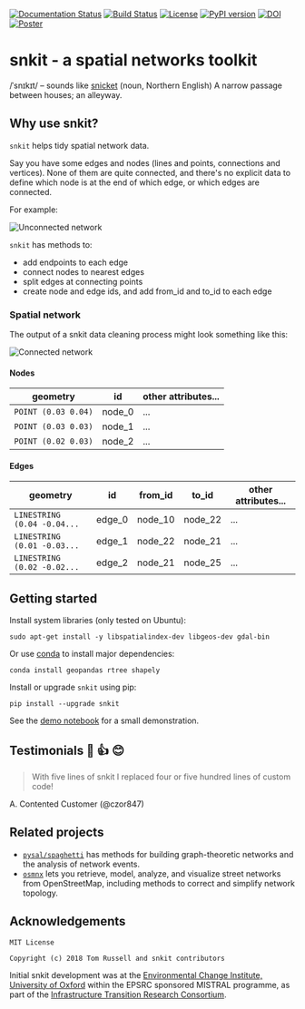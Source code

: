 [![Documentation Status](https://readthedocs.org/projects/snkit/badge/?version=latest)](https://snkit.readthedocs.io/en/latest/?badge=latest)
[![Build Status](https://travis-ci.com/tomalrussell/snkit.png?branch=master)](https://travis-ci.com/tomalrussell/snkit)
[![License](https://img.shields.io/pypi/l/snkit.svg)](https://opensource.org/licenses/MIT)
[![PyPI version](https://img.shields.io/pypi/v/snkit.svg)](https://pypi.org/project/snkit/)
[![DOI](https://zenodo.org/badge/129739785.svg)](https://doi.org/10.5281/zenodo.3269518)
[![Poster](https://img.shields.io/badge/poster-10.6084%2Fm9.figshare.11864826.v1-red)](https://doi.org/10.6084/m9.figshare.11864826.v1)
<!--
TODO: enable after publication
[![Conda Forge version](https://anaconda.org/conda-forge/snkit/badges/version.svg)](https://anaconda.org/conda-forge/snkit)
-->

# snkit - a spatial networks toolkit

/ˈsnɪkɪt/ – sounds like [snicket](https://en.oxforddictionaries.com/definition/snicket) (noun,
Northern English) A narrow passage between houses; an alleyway.


## Why use snkit?

`snkit` helps tidy spatial network data.

Say you have some edges and nodes (lines and points, connections and vertices). None of them
are quite connected, and there's no explicit data to define which node is at the end of which
edge, or which edges are connected.

For example:

![Unconnected network](docs/source/_static/unconnected-network.png)

`snkit` has methods to:
- add endpoints to each edge
- connect nodes to nearest edges
- split edges at connecting points
- create node and edge ids, and add from_id and to_id to each edge


### Spatial network

The output of a snkit data cleaning process might look something like this:

![Connected network](docs/source/_static/connected-network.png)


#### Nodes

geometry | id | other attributes...
---------|----|--
`POINT (0.03 0.04)` | node_0 | ...
`POINT (0.03 0.03)` | node_1 | ...
`POINT (0.02 0.03)` | node_2 | ...


#### Edges

geometry | id | from_id | to_id | other attributes...
---------|----|---------|-------| --
`LINESTRING (0.04 -0.04...` | edge_0 | node_10 | node_22 | ...
`LINESTRING (0.01 -0.03...` | edge_1 | node_22 | node_21 | ...
`LINESTRING (0.02 -0.02...` | edge_2 | node_21 | node_25 | ...


## Getting started

Install system libraries (only tested on Ubuntu):

    sudo apt-get install -y libspatialindex-dev libgeos-dev gdal-bin

Or use [conda](https://docs.conda.io/en/latest/miniconda.html) to install major dependencies:

    conda install geopandas rtree shapely

Install or upgrade `snkit` using pip:

    pip install --upgrade snkit

See the [demo
notebook](https://github.com/tomalrussell/snkit/blob/master/notebooks/snkit-demo.ipynb) for a
small demonstration.


## Testimonials 💯 👍 😊

> With five lines of snkit I replaced four or five hundred lines of custom code!

A. Contented Customer (@czor847)


## Related projects

- [`pysal/spaghetti`](https://pysal-spaghetti.readthedocs.io/en/latest/index.html) has methods
  for building graph-theoretic networks and the analysis of network events.
- [`osmnx`](https://osmnx.readthedocs.io/en/stable/) lets you retrieve, model, analyze, and
  visualize street networks from OpenStreetMap, including methods to correct and simplify
  network topology.


## Acknowledgements

```
MIT License

Copyright (c) 2018 Tom Russell and snkit contributors
```

Initial snkit development was at the [Environmental Change Institute, University of
Oxford](http://www.eci.ox.ac.uk/) within the EPSRC sponsored MISTRAL programme, as part of the
[Infrastructure Transition Research Consortium](http://www.itrc.org.uk/).
